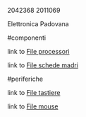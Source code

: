 2042368
2011069

Elettronica Padovana

#componenti

link to [File processori](componenti/processori.md)

link to [File schede madri](componenti/schede_madri.md)

#periferiche

link to [File tastiere](periferiche/tastiere.md)

link to [File mouse](periferiche/mouse.md)

